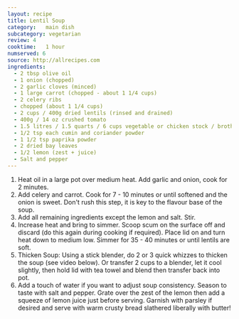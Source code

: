 ```yaml
---
layout: recipe
title: Lentil Soup
category:	main dish					
subcategory: vegetarian
review: 4
cooktime:	1 hour
numserved: 6
source:	http://allrecipes.com
ingredients:
  - 2 tbsp olive oil
  - 1 onion (chopped)
  - 2 garlic cloves (minced)
  - 1 large carrot (chopped - about 1 1/4 cups)
  - 2 celery ribs
  - chopped (about 1 1/4 cups)
  - 2 cups / 400g dried lentils (rinsed and drained)
  - 400g / 14 oz crushed tomato
  - 1.5 litres / 1.5 quarts / 6 cups vegetable or chicken stock / broth
  - 1/2 tsp each cumin and coriander powder
  - 1 1/2 tsp paprika powder
  - 2 dried bay leaves
  - 1/2 lemon (zest + juice)
  - Salt and pepper
---
```


1. Heat oil in a large pot over medium heat. Add garlic and onion, cook for 2 minutes.
2. Add celery and carrot. Cook for 7 - 10 minutes or until softened and the onion is sweet. Don't rush this step, it is key to the flavour base of the soup.
3. Add all remaining ingredients except the lemon and salt. Stir. 
4. Increase heat and bring to simmer. Scoop scum on the surface off and discard (do this again during cooking if required). Place lid on and turn heat down to medium low. Simmer for 35 - 40 minutes or until lentils are soft.
5. Thicken Soup: Using a stick blender, do 2 or 3 quick whizzes to thicken the soup (see video below). Or transfer 2 cups to a blender, let it cool slightly, then hold lid with tea towel and blend then transfer back into pot.
6. Add a touch of water if you want to adjust soup consistency. Season to taste with salt and pepper. Grate over the zest of the lemon then add a squeeze of lemon juice just before serving. Garnish with parsley if desired and serve with warm crusty bread slathered liberally with butter!
